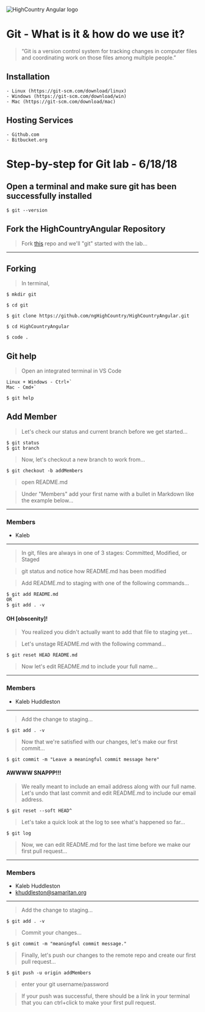 ![HighCountry Angular logo](https://cdn.rawgit.com/ngHighCountry/Logo/master/ngHighCountry-with-name.svg)

# Git - What is it & how do we use it?

> “Git is a version control system for tracking changes in computer files and coordinating work on those files among multiple people.”

## Installation

    - Linux (https://git-scm.com/download/linux)
    - Windows (https://git-scm.com/download/win)
    - Mac (https://git-scm.com/download/mac)

## Hosting Services

    - Github.com
    - Bitbucket.org

# Step-by-step for Git lab - 6/18/18

## Open a terminal and make sure git has been successfully installed

```
$ git --version
```

## Fork the HighCountryAngular Repository

> Fork [this](https://github.com/ngHighCountry/HighCountryAngular.git) repo and we'll "git" started with the lab...

---

## Forking

> In terminal,

```
$ mkdir git

$ cd git

$ git clone https://github.com/ngHighCountry/HighCountryAngular.git

$ cd HighCountryAngular

$ code .
```

## Git help

> Open an integrated terminal in VS Code

```
Linux + Windows - Ctrl+`
Mac - Cmd+`
```

```
$ git help
```

## Add Member

> Let's check our status and current branch before we get started...

```
$ git status
$ git branch
```

> Now, let's checkout a new branch to work from...

```
$ git checkout -b addMembers
```

> open README.md

> Under "Members" add your first name with a bullet in Markdown like the example below...

---

### Members

- Kaleb

---

> In git, files are always in one of 3 stages: Committed, Modified, or Staged

> git status and notice how README.md has been modified

> Add README.md to staging with one of the following commands...

```
$ git add README.md
OR
$ git add . -v
```

#### OH [obscenity]!

> You realized you didn't actually want to add that file to staging yet...

> Let's unstage README.md with the following command...

```
$ git reset HEAD README.md
```

> Now let's edit README.md to include your full name...

---

### Members

- Kaleb Huddleston

---

> Add the change to staging...

```
$ git add . -v
```

> Now that we're satisfied with our changes, let's make our first commit...

```
$ git commit -m "Leave a meaningful commit message here"
```

#### AWWWW SNAPPP!!!

> We really meant to include an email address along with our full name.
> Let's undo that last commit and edit README.md to include our email address.

```
$ git reset --soft HEAD^
```

> Let's take a quick look at the log to see what's happened so far...

```
$ git log
```

> Now, we can edit README.md for the last time before we make our first pull request...

---

### Members

- Kaleb Huddleston
- khuddleston@samaritan.org

---

> Add the change to staging...

```
$ git add . -v
```

> Commit your changes...

```
$ git commit -m "meaningful commit message."
```

> Finally, let's push our changes to the remote repo and create our first pull request...

```
$ git push -u origin addMembers
```

> enter your git username/password

> If your push was successful, there should be a link in your terminal that you can ctrl+click
> to make your first pull request.
